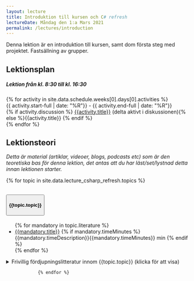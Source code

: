 ```yaml
---
layout: lecture
title: Introduktion till kursen och C# refresh
lectureDate: Måndag den 1:a Mars 2021
permalink: /lectures/introduction
---
```



Denna lektion är en introduktion till kursen, samt dom första steg med projektet. Fastsällning av grupper.

## Lektionsplan
  <div class="card schedule-card">
          <div class="card-body">
            <div class="row">
                <h5 class="pl-3"><i class="bi bi-calendar-week"></i> Lektion från kl. 8:30 till kl. 16:30 </h5>
            </div>    
{% for activity in site.data.schedule.weeks[0].days[0].activities %}
            <div class="row">
              <div class="col-sm-1 ">
                <div class="circle"></div>
              </div>
              <div class="col-sm-2 p-0 schedule-txt">
             {{ activity.start-full | date: "%R"}} - {{ activity.end-full | date: "%R"}} 
              </div>
              <div class="col-sm-9 schedule-txt">
              {% if activity.discussion %}
              <a href="{{activity.discussion}}">{{activity.title}}</a> <i class="fa fa-comments" aria-hidden="true"></i> 
              (delta aktivt i diskussionen){% else %}{{activity.title}} {% endif %}
              </div>
            </div>
{% endfor %}
          </div>
        </div>




## Lektionsteori
*Detta är material (artiklar, videoer, blogs, podcasts etc) som är den teoretiska bas för denna lektion, det antas att du har läst/set/lystnad detta innan lektionen starter.*

  <div class="accordion" id="accordionExample">
{% for topic in site.data.lecture_csharp_refresh.topics %}
            <div class="card">
                <div class="card-header" id="headingOne">
                  <h2 class="mb-0 w-100">
                    <button class="btn btn-link text-left" type="button" data-toggle="collapse" data-target="#ex{{forloop.index0}}" aria-expanded="false" aria-controls="ex{{forloop.index0}}">
                      <h4 id="object-oriented-programming-and-c"><i class="bi bi-chevron-double-right"></i> 
                      {{topic.topic}}
                      </h4>
                    </button>
                  </h2>
                </div>
                <div id="ex{{forloop.index0}}" class="collapse show" aria-labelledby="headingOne" data-parent="#accordionExample">
                  <div class="card-body">
                  <ul>
                  {% for mandatory in topic.literature %}
                  <li class="mb-3">
                       <i class="bi bi-chevron-double-right lec-icon"></i><a href="{{mandatory.url}}"> {{mandatory.title}}</a>
                      {% if mandatory.timeMinutes %} 
                        <span class="badges"><span class="badge badge-{{mandatory.timeBadge}}">{{mandatory.timeDescription}}</span><span class="badge badge-secondary">{{mandatory.timeMinutes}} min</span></span>
                      {% endif %}
                    </li>
                  {% endfor %}
                  </ul>
                  <details>
                  <summary>Frivillig fördjupningslitteratur innom {{topic.topic}} (klicka för att visa)</summary>
                  <ul>
                  {% for optional in topic.optionalLiterature %}
                  <li class="mb-4">
                  <a href="{{optional.url}}">{{optional.title}}</a>
                  <span class="badges"><span class="badge badge-info">Article</span><span class="badge badge-secondary">12min</span></span>
                  </li>
                  {%endfor%}
                  </ul>
                  </details>
                  </div>
                </div>
                </div>
                
                {% endfor %}
